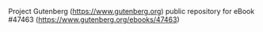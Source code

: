 Project Gutenberg (https://www.gutenberg.org) public repository for eBook #47463 (https://www.gutenberg.org/ebooks/47463)

